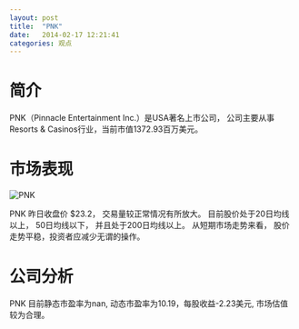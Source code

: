 ```yaml
---
layout: post
title:  "PNK"
date:   2014-02-17 12:21:41
categories: 观点
---
```


# 简介
PNK（Pinnacle Entertainment Inc.）是USA著名上市公司，
公司主要从事Resorts & Casinos行业，当前市值1372.93百万美元。

# 市场表现

![PNK](http://finviz.com/chart.ashx?t=PNK&ty=c&ta=1&p=d&s=l)

PNK 昨日收盘价 $23.2，
交易量较正常情况有所放大。
目前股价处于20日均线以上，
50日均线以下，
并且处于200日均线以上。
从短期市场走势来看，
股价走势平稳，投资者应减少无谓的操作。

# 公司分析
PNK 目前静态市盈率为nan, 动态市盈率为10.19，每股收益-2.23美元,
市场估值较为合理。
